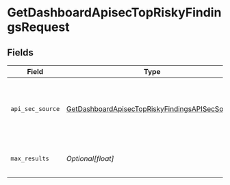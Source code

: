 # GetDashboardApisecTopRiskyFindingsRequest


## Fields

| Field                                                                                                                       | Type                                                                                                                        | Required                                                                                                                    | Description                                                                                                                 |
| --------------------------------------------------------------------------------------------------------------------------- | --------------------------------------------------------------------------------------------------------------------------- | --------------------------------------------------------------------------------------------------------------------------- | --------------------------------------------------------------------------------------------------------------------------- |
| `api_sec_source`                                                                                                            | [GetDashboardApisecTopRiskyFindingsAPISecSource](../../models/operations/getdashboardapisectopriskyfindingsapisecsource.md) | :heavy_check_mark:                                                                                                          | source filter. an enum representing the source of the APIs service in scope                                                 |
| `max_results`                                                                                                               | *Optional[float]*                                                                                                           | :heavy_minus_sign:                                                                                                          | The number of entries to return (pagination)                                                                                |